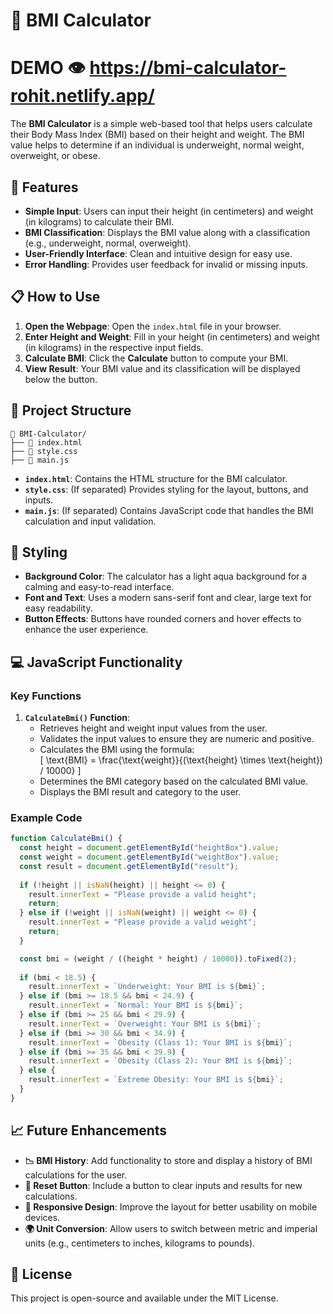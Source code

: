 # 🧮 BMI Calculator
# DEMO 👁️ https://bmi-calculator-rohit.netlify.app/

The **BMI Calculator** is a simple web-based tool that helps users calculate their Body Mass Index (BMI) based on their height and weight. The BMI value helps to determine if an individual is underweight, normal weight, overweight, or obese.

## 🌟 Features

- **Simple Input**: Users can input their height (in centimeters) and weight (in kilograms) to calculate their BMI.
- **BMI Classification**: Displays the BMI value along with a classification (e.g., underweight, normal, overweight).
- **User-Friendly Interface**: Clean and intuitive design for easy use.
- **Error Handling**: Provides user feedback for invalid or missing inputs.

## 📋 How to Use

1. **Open the Webpage**: Open the `index.html` file in your browser.
2. **Enter Height and Weight**: Fill in your height (in centimeters) and weight (in kilograms) in the respective input fields.
3. **Calculate BMI**: Click the **Calculate** button to compute your BMI.
4. **View Result**: Your BMI value and its classification will be displayed below the button.

## 📂 Project Structure

```
📁 BMI-Calculator/
├── 📄 index.html
├── 📄 style.css
├── 📄 main.js
```

- **`index.html`**: Contains the HTML structure for the BMI calculator.
- **`style.css`**: (If separated) Provides styling for the layout, buttons, and inputs.
- **`main.js`**: (If separated) Contains JavaScript code that handles the BMI calculation and input validation.

## 🎨 Styling

- **Background Color**: The calculator has a light aqua background for a calming and easy-to-read interface.
- **Font and Text**: Uses a modern sans-serif font and clear, large text for easy readability.
- **Button Effects**: Buttons have rounded corners and hover effects to enhance the user experience.

## 💻 JavaScript Functionality

### Key Functions

1. **`CalculateBmi()` Function**:
   - Retrieves height and weight input values from the user.
   - Validates the input values to ensure they are numeric and positive.
   - Calculates the BMI using the formula:  
     \[
     \text{BMI} = \frac{\text{weight}}{(\text{height} \times \text{height}) / 10000}
     \]
   - Determines the BMI category based on the calculated BMI value.
   - Displays the BMI result and category to the user.

### Example Code

```javascript
function CalculateBmi() {
  const height = document.getElementById("heightBox").value;
  const weight = document.getElementById("weightBox").value;
  const result = document.getElementById("result");
  
  if (!height || isNaN(height) || height <= 0) {
    result.innerText = "Please provide a valid height";
    return;
  } else if (!weight || isNaN(weight) || weight <= 0) {
    result.innerText = "Please provide a valid weight";
    return;
  }

  const bmi = (weight / ((height * height) / 10000)).toFixed(2);
  
  if (bmi < 18.5) {
    result.innerText = `Underweight: Your BMI is ${bmi}`;
  } else if (bmi >= 18.5 && bmi < 24.9) {
    result.innerText = `Normal: Your BMI is ${bmi}`;
  } else if (bmi >= 25 && bmi < 29.9) {
    result.innerText = `Overweight: Your BMI is ${bmi}`;
  } else if (bmi >= 30 && bmi < 34.9) {
    result.innerText = `Obesity (Class 1): Your BMI is ${bmi}`;
  } else if (bmi >= 35 && bmi < 39.9) {
    result.innerText = `Obesity (Class 2): Your BMI is ${bmi}`;
  } else {
    result.innerText = `Extreme Obesity: Your BMI is ${bmi}`;
  }
}
```

## 📈 Future Enhancements

- **📉 BMI History**: Add functionality to store and display a history of BMI calculations for the user.
- **🔄 Reset Button**: Include a button to clear inputs and results for new calculations.
- **📱 Responsive Design**: Improve the layout for better usability on mobile devices.
- **🌍 Unit Conversion**: Allow users to switch between metric and imperial units (e.g., centimeters to inches, kilograms to pounds).

## 📝 License

This project is open-source and available under the MIT License.
